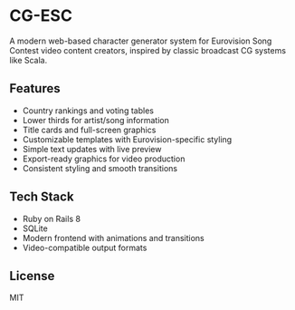 # CG-ESC

A modern web-based character generator system for Eurovision Song Contest video content creators, inspired by classic broadcast CG systems like Scala.

## Features

- Country rankings and voting tables
- Lower thirds for artist/song information
- Title cards and full-screen graphics
- Customizable templates with Eurovision-specific styling
- Simple text updates with live preview
- Export-ready graphics for video production
- Consistent styling and smooth transitions

## Tech Stack

- Ruby on Rails 8
- SQLite
- Modern frontend with animations and transitions
- Video-compatible output formats

## License

MIT